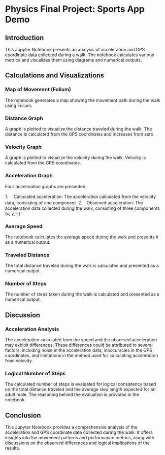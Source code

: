 # Physics Final Project: Sports App Demo

## Introduction
This Jupyter Notebook presents an analysis of acceleration and GPS coordinate data collected during a walk. The notebook calculates various metrics and visualizes them using diagrams and numerical outputs.

## Calculations and Visualizations

### Map of Movement (Folium)
The notebook generates a map showing the movement path during the walk using Folium.

### Distance Graph
A graph is plotted to visualize the distance traveled during the walk. The distance is calculated from the GPS coordinates and increases from zero.

### Velocity Graph
A graph is plotted to visualize the velocity during the walk. Velocity is calculated from the GPS coordinates.

### Acceleration Graph
Four acceleration graphs are presented:

1.　 Calculated acceleration: The acceleration calculated from the velocity data, consisting of one component.
2.　Observed acceleration: The acceleration data collected during the walk, consisting of three components (x, y, z).

### Average Speed
The notebook calculates the average speed during the walk and presents it as a numerical output.

### Traveled Distance
The total distance traveled during the walk is calculated and presented as a numerical output.

### Number of Steps
The number of steps taken during the walk is calculated and presented as a numerical output.

## Discussion

### Acceleration Analysis
The acceleration calculated from the speed and the observed acceleration may exhibit differences. These differences could be attributed to several factors, including noise in the acceleration data, inaccuracies in the GPS coordinates, and limitations in the method used for calculating acceleration from velocity.

### Logical Number of Steps
The calculated number of steps is evaluated for logical consistency based on the total distance traveled and the average step length expected for an adult male. The reasoning behind the evaluation is provided in the notebook.

## Conclusion
This Jupyter Notebook provides a comprehensive analysis of the acceleration and GPS coordinate data collected during the walk. It offers insights into the movement patterns and performance metrics, along with discussions on the observed differences and logical implications of the results.

